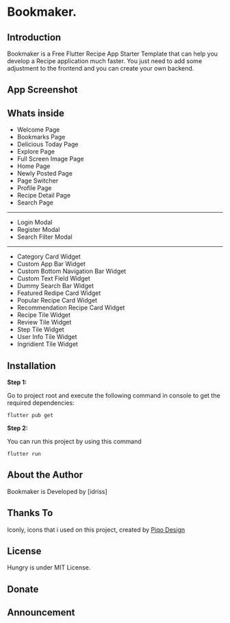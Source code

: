 # Bookmaker.

## Introduction

Bookmaker is a Free Flutter Recipe App Starter Template that can help you develop a Recipe application much faster. You just need to add some adjustment to the frontend and you can create your own backend.

## App Screenshot

## Whats inside
- Welcome Page
- Bookmarks Page
- Delicious Today Page
- Explore Page
- Full Screen Image Page
- Home Page
- Newly Posted Page
- Page Switcher
- Profile Page
- Recipe Detail Page
- Search Page
--------
- Login Modal
- Register Modal
- Search Filter Modal
--------
- Category Card Widget
- Custom App Bar Widget
- Custom Bottom Navigation Bar Widget
- Custom Text Field Widget
- Dummy Search Bar Widget
- Featured Redipe Card Widget
- Popular Recipe Card Widget
- Recommendation Recipe Card Widget
- Recipe Tile Widget
- Review Tile Widget
- Step Tile Widget
- User Info Tile Widget
- Ingridient Tile Widget


## Installation

**Step 1:**

Go to project root and execute the following command in console to get the required dependencies: 

```
flutter pub get 
```

**Step 2:**

You can run this project by using this command

```
flutter run
```

## About the Author

Bookmaker is Developed by [idriss]

## Thanks To
Iconly, icons that i used on this project, created by [Piqo Design](https://www.figma.com/@piqodesign)

## License
Hungry is under MIT License.

## Donate


## Announcement


